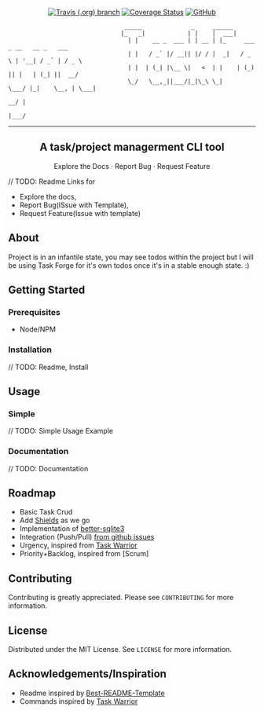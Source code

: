 <p align="center">

<a href="https://travis-ci.org/Gander7/task-forge.svg?branch=master">
<img alt="Travis (.org) branch" src="https://img.shields.io/travis/Gander7/task-forge/master"></a>

<a href='https://coveralls.io/github/Gander7/task-forge?branch=master'>
<img src='https://coveralls.io/repos/github/Gander7/task-forge/badge.svg?branch=master' alt='Coverage Status' /></a>

<a href='https://github.com/Gander7/task-forge/blob/master/LICENSE'>
<img alt="GitHub" src="https://img.shields.io/github/license/Gander7/task-forge"></a>

</p>

```
                                 _____              _     ______
                                |_   _|            | |    |  ___|
                                  | |    __ _  ___ | | __ | |_     ___   _ __   __ _   ___
                                  | |   / _` |/ __|| |/ / |  _|   / _ \ | '__| / _` | / _ \
                                  | |  | (_| |\__ \|   <  | |    | (_) || |   | (_| ||  __/
                                  \_/   \__,_||___/|_|\_\ \_|     \___/ |_|    \__, | \___|
                                                                                __/ |
                                                                               |___/
```

---

<h2 align="center">A task/project managerment CLI tool</h2>
<p align="center">
Explore the Docs · Report Bug · Request Feature
</p>

// TODO: Readme Links for

- Explore the docs,
- Report Bug(ISsue with Template),
- Request Feature(Issue with template)

## About

Project is in an infantile state, you may see todos within the project but
I will be using Task Forge for it's own todos once it's in a stable enough state. :)

## Getting Started

### Prerequisites

- Node/NPM

### Installation

// TODO: Readme, Install

## Usage

### Simple

// TODO: Simple Usage Example

### Documentation

// TODO: Documentation

## Roadmap

- Basic Task Crud
- Add [Shields](https://shields.io/) as we go
- Implementation of [better-sqlite3](https://github.com/JoshuaWise/better-sqlite3/issues/262)
- Integration (Push/Pull) [from github issues](https://help.github.com/en/github/managing-your-work-on-github/about-issues)
- Urgency, inspired from [Task Warrior](https://github.com/GothenburgBitFactory/taskwarrior)
- Priority+Backlog, inspired from [Scrum]

## Contributing

Contributing is greatly appreciated.
Please see `CONTRIBUTING` for more information.

## License

Distributed under the MIT License. See `LICENSE` for more information.

## Acknowledgements/Inspiration

- Readme inspired by [Best-README-Template](https://github.com/othneildrew/Best-README-Template/blob/master/README.md)
- Commands inspired by [Task Warrior](https://github.com/GothenburgBitFactory/taskwarrior)
